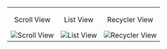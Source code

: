 <table style="width: 100%; text-align: center;">
  <tr>
    <td>
      <p>Scroll View</p>
      <img src="https://github.com/user-attachments/assets/817d094b-d212-4eda-b496-e594ebe03ef4" alt="Scroll View" />
    </td>
    <td>
      <p>List View</p>
      <img src="https://github.com/user-attachments/assets/2cb938ce-e0be-4995-bb3e-fb02196f2be5" alt="List View" />
    </td>
    <td>
      <p>Recycler View</p>
      <img src="https://github.com/user-attachments/assets/635050fb-bc5f-4414-badb-8ac0ad9e45c2" alt="Recycler View" />
    </td>
  </tr>
</table>
